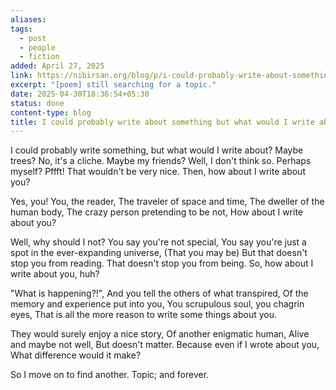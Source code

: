 ```yaml
---
aliases: 
tags:
  - post
  - people
  - fiction
added: April 27, 2025
link: https://nibirsan.org/blog/p/i-could-probably-write-about-something-but-what-would-i-write-about
excerpt: "[poem] still searching for a topic."
date: 2025-04-30T18:36:54+05:30
status: done
content-type: blog
title: I could probably write about something but what would I write about?
---
```

I could probably write something,
but what would I write about?
Maybe trees? No, it's a cliche.
Maybe my friends? Well, I don't think so.
Perhaps myself? Pffft! That wouldn't be very nice. 
Then, how about I write about you?

Yes, you!
You, the reader,
The traveler of space and time, 
The dweller of the human body,
The crazy person pretending to be not,
How about I write about you?

Well, why should I not?
You say you're not special,
You say you're just a spot in the ever-expanding universe,
(That you may be)
But that doesn't stop you from reading.
That doesn't stop you from being.
So, how about I write about you, huh?

"What is happening?!", 
And you tell the others of what transpired,
Of the memory and experience put into you,
You scrupulous soul, you chagrin eyes,
That is all the more reason
to write some things about you.

They would surely enjoy a nice story,
Of another enigmatic human, 
Alive and maybe not well,
But doesn't matter.
Because even if I wrote about you, 
What difference would it make?

So I move on to find another.
Topic; and forever.